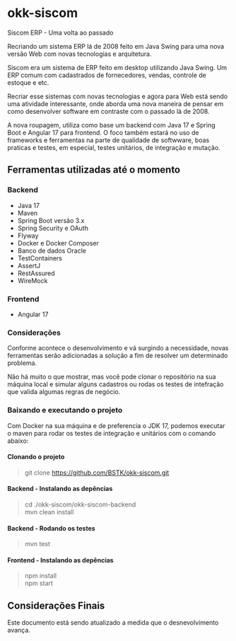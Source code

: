 # okk-siscom
Siscom ERP - Uma volta ao passado

Recriando um sistema ERP lá de 2008 feito em Java Swing para uma nova versão Web com novas tecnologias e arquitetura.

Siscom era um sistema de ERP feito em desktop utilizando Java Swing. Um ERP comum com cadastrados de fornecedores, vendas, controle de estoque e etc.

Recriar esse sistemas com novas tecnologias e agora para Web está sendo uma atividade interessante, onde aborda uma nova maneira de pensar em como desenvolver software em contraste com o passado lá de 2008.

A nova roupagem, utiliza como base um backend com Java 17 e Spring Boot e Angular 17 para frontend.
O foco também estará no uso de frameworks e ferramentas na parte de qualidade de softwware, boas praticas e testes, em especial, testes unitários, de integração e mutação.

## Ferramentas utilizadas até o momento

### Backend
- Java 17
- Maven
- Spring Boot versão 3.x
- Spring Security e OAuth
- Flyway
- Docker e Docker Composer
- Banco de dados Oracle
- TestContainers
- AssertJ
- RestAssured
- WireMock

### Frontend
- Angular 17

### Considerações
Conforme acontece o desenvolvimento e vá surgindo a necessidade, novas ferramentas serão adicionadas a solução a fim de resolver um determinado problema.

Não há muito o que mostrar, mas você pode clonar o repositório na sua máquina local e simular alguns cadastros ou rodas os testes de intefração que valida algumas regras de negócio.

### Baixando e executando o projeto

Com Docker na sua máquina e de preferencia o JDK 17, podemos executar o maven para rodar os testes de integração e unitários com o comando abaixo:

#### Clonando o projeto
> git clone https://github.com/BSTK/okk-siscom.git

#### Backend - Instalando as depências
> cd ./okk-siscom/okk-siscom-backend \
> mvn clean install

#### Backend - Rodando os testes
> mvn test

#### Frontend - Instalando as depências
> npm install \
> npm start


## Considerações Finais

Este documento está sendo atualizado a medida que o desnevolvimento avança.
